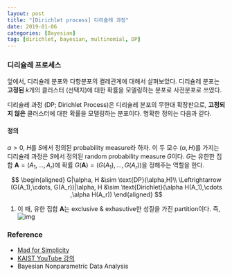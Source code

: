 ```yaml
---
layout: post
title: "[Dirichlet process] 디리슐레 과정"
date: 2019-01-06 
categories: [Bayesian]
tag: [dirichlet, bayesian, multinomial, DP]
---
```


### **디리슐레 프로세스**

앞에서, 디리슐레 분포와 다항분포의 켤레관계에 대해서 살펴보았다. 디리슐레 분포는 **고정된** $k$개의 클러스터 (선택지)에 대한 확률을 모델링하는 분포로 사전분포로 쓰였다. 

디리슐레 과정 (DP; Dirichlet Process)은 디리슐레 분포의 무한대 확장판으로, **고정되지 않은** 클러스터에 대한 확률을 모델링하는 분포이다. 명확한 정의는 다음과 같다.

#### **정의**
$\alpha>0$, $H$를 $S$에서 정의된 probability measure라 하자. 이 두 모수 ($\alpha, H$)를 가지는 디리슐레 과정은 $S$에서 정의된 random probability measure $G$이다. $G$는 유한한 집합 $\mathbf{A} = (A_1,\ldots, A_r)$에 확률 $G(\mathbf{A})= (G(A_1),\ldots, G(A_r))$을 정해주는 역할을 한다. 

$$
\begin{aligned}
G|\alpha, H &\sim \text{DP}(\alpha,H)\\
\Leftrightarrow (G(A_1),\cdots, G(A_r))|\alpha, H &\sim \text{Dirichlet}(\alpha H(A_1),\cdots ,\alpha H(A_r))
\end{aligned}
$$

1. 이 때, 유한 집합 $\mathbf{A}$는 exclusive & exhasutive한 성질을 가진 partition이다. 즉, 
![img](./images/partiton.jpg)



### Reference
* [Mad for Simplicity](http://enginius.tistory.com/513)
* [KAIST YouTube 강의](https://www.youtube.com/channel/UC9caTTXVw19PtY07es58NDg/videos)
* Bayesian Nonparametric Data Analysis